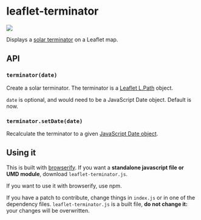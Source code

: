 # leaflet-terminator

![](https://farm3.staticflickr.com/2930/14556106388_d621a29e8c_s.jpg)

Displays a [solar terminator](http://en.wikipedia.org/wiki/Terminator_(solar))
on a Leaflet map.

## API

### `terminator(date)`

Create a solar terminator. The terminator is a [Leaflet L.Path](http://leafletjs.com/reference.html) object.

`date` is optional, and would need to be a JavaScript Date object. Default
is now.

### `terminator.setDate(date)`

Recalculate the terminator to a given [JavaScript Date object](http://www.w3schools.com/jsref/jsref_obj_date.asp).

## Using it

This is built with [browserify](http://browserify.org/). If you want a **standalone javascript file or UMD module**,
download `leaflet-terminator.js`.

If you want to use it with browserify, use npm.

If you have a patch to contribute, change things in `index.js` or in one of the
dependency files. `leaflet-terminator.js` is a built file, **do not change it:**
your changes will be overwritten.
